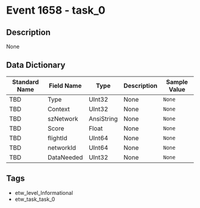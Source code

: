 # Event 1658 - task_0

## Description
None

## Data Dictionary
|Standard Name|Field Name|Type|Description|Sample Value|
|---|---|---|---|---|
|TBD|Type|UInt32|None|`None`|
|TBD|Context|UInt32|None|`None`|
|TBD|szNetwork|AnsiString|None|`None`|
|TBD|Score|Float|None|`None`|
|TBD|flightId|UInt64|None|`None`|
|TBD|networkId|UInt64|None|`None`|
|TBD|DataNeeded|UInt32|None|`None`|

## Tags
* etw_level_Informational
* etw_task_task_0